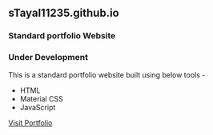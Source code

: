 ## sTayal11235.github.io

### Standard portfolio Website
### Under Development

This is a standard portfolio website built using below tools -
  * HTML
  * Material CSS
  * JavaScript
  
[Visit Portfolio](http://sTayal11235.github.io) 

